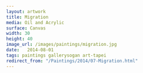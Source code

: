 ```yaml
---
layout: artwork
title: Migration
media: Oil and Acrylic
surface: Canvas
width: 30
height: 40
image_url: /images/paintings/migration.jpg
date:   2014-08-01
tags: paintings gallerysogan art-tapei
redirect_from: "/Paintings/2014/07-Migration.html"
---
```

